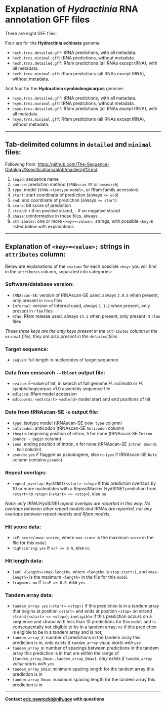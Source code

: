 # Explanation of *Hydractinia* RNA annotation GFF files

There are eight GFF files:

Four are for the **Hydractinia echinata** genome:
* `hech.trna.detailed.gff`: tRNA predictions, with all metadata.
* `hech.trna.minimal.gff`:  tRNA predictions, without metadata. 
* `hech.trna.detailed.gff`: Rfam predictions (all RNAs except tRNA), with all metadata.
* `hech.trna.minimal.gff`:  Rfam predictions (all RNAs except tRNA), without metadata. 

And four for the **Hydractinia symbiolongicarpus** genome:
* `hsym.trna.detailed.gff`: tRNA predictions, with all metadata.
* `hsym.trna.minimal.gff`:  tRNA predictions, without metadata. 
* `hsym.trna.detailed.gff`: Rfam predictions (all RNAs except tRNA), with all metadata.
* `hsym.trna.minimal.gff`:  Rfam predictions (all RNAs except tRNA), without metadata. 

---

## Tab-delimited columns in `detailed` and `minimal` files:
Following from: https://github.com/The-Sequence-Ontology/Specifications/blob/master/gff3.md

1. `seqid`:      sequence name
2. `source`:     prediction method (`tRNAscan-SE` or `cmsearch`)
3. `type`:       model (`tRNA-<isotype-model>`, or Rfam family accession)
4. `start`:      start coordinate of prediction (always `<= end`)
5. `end`:        end coordinate of prediction (always `>= start`)
6. `score`:      bit score of prediction
7. `strand`:     `+` if on positive strand, `-` if on negative strand
8. `phase`:      uninformative in these files, always `.`
9. `attributes`: one or more `<key>=<value>;` strings, with possible `<key>`s listed below with explanations

---

## Explanation of `<key>=<value>;` strings in `attributes` column:

Below are explanations of the `<value>` for each possible `<key>`
you will find in the `attributes` column, separated into categories:

### Software/database version:
* `tRNAscan-SE`: version of tRNAscan-SE used, always `2.0.5` when present,
                 only present in `trna` files
* `Infernal`:    version of Infernal used, always `1.1.2` when present,
                 only present in `rfam` files
* `Rfam`:        Rfam release used, always `14.1` when present,
                 only present in `rfam` files                 

*These three keys are the only keys present in the `attributes` column in 
  the `minimal` files, they are also present in the `detailed` files.*
  
### Target sequence:
* `seqlen`: full length in nucleotides of target sequence

### Data from cmsearch `--tblout` output file:
* `evalue`:      E-value of hit, in search of full genome *H. echinata* or 
                 *H. symbiolongicarpus* v1.0 assembly sequence file
* `mdlaccn`:     Rfam model accession
* `mdlcoords`:   `<mdlstart>-<mdlend>` model start and end positions of hit

### Data from tRNAscan-SE `-o` output file:
* `type`:      isotype model (tRNAscan-SE `tRNA type` column)
* `anticodon`: anticodon (tRNAscan-SE `Anticodon` column)
* `ibegin`:    beginning position of intron, `0` for none (tRNAscan-SE `Intron Bounds - Begin` column)
* `iend`:      ending position of intron, `0` for none (tRNAscan-SE `Intron Bounds - End` column)
* `pseudo`:    `yes` if flagged as pseudogene, else `no` (`yes` if tRNAscan-SE `Note` column contains `pseudo`)

### Repeat overlaps:
* `repeat_overlap`: `HydSINE1(<start>-<stop>` if this prediction overlaps by 10 or more 
                     nucleotides with a RepeatMasker HydSINE1 prediction from 
                     `<start>` to `<stop>` (`<start> <= <stop>`), else `no`
                    
*Note: only tRNA/HydSINE1 repeat overlaps are reported in this
way. No overlaps between other repeat models and tRNAs are reported,
nor any overlaps between repeat models and Rfam models.*

### Hit score data:
* `scF`:         `score/<max-score>`, where `max-score` is the maximum
                 `score` in the file for this `model`
* `highscoring`: `yes` if `scF >= 0.9`, else `no`

### Hit length data:
* `lenF`:       `<length>/<max-length>`, where `<length>` is `stop-start+1`, and `<max-length>`
                is the maximum `<length>` in the file for this `model`
* `fragment`:   `no` if `lenF >= 0.9`, else `yes`

### Tandem array data:
* `tandem_array`:    `yes(<start>-<stop>)` if this prediction is in a tandem array that begins
                      at position `<start>` and ends at position `<stop>` on strand `strand`
                      (`<start> <= <stop>`);
                      `ineligible` if this prediction occurs on a sequence and strand with less
                      than 10 predictions for this `model` and is consequentally not eligible
                      to be in a tandem array;
                     `no` if this prediction is eligible to be in a tandem array and is not;
* `tandem_array_X`:   number of predictions in the tandem array this prediction is in, 
                      *only exists if `tandem_array` value starts with `yes`*
* `tandem_array_N`:   number of spacings between predictions in the tandem array this prediction
                      is in that are within the range of `[tandem_array_Dmin..tandem_array_Dmax]`, 
                      *only exists if `tandem_array` value starts with `yes`*
* `tandem_array_Dmin`: minimum spacing length for the tandem array this prediction is in
* `tandem_array_Dmax`: maximum spacing length for the tandem array this prediction is in

---
**Contact eric.nawrocki@nih.gov with questions**





